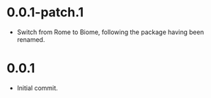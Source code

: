 # 0.0.1-patch.1

- Switch from Rome to Biome, following the package having been renamed.

# 0.0.1

- Initial commit.
